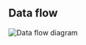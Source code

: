 ## Data flow
![Data flow diagram](http://www.plantuml.com/plantuml/proxy?src=https://raw.githubusercontent.com/adorsys/open-banking-gateway/feature/OBG-85-implement-protocol-jsonpath/core/data-flow.puml&fmt=svg&vvv=2&sanitize=true)